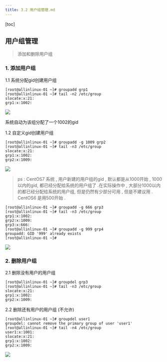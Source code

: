 ```yaml
---
title: 3.2 用户组管理.md
---
```


[toc]

## 用户组管理
> 添加和删除用户组

### 1. 添加用户组

1.1 系统分配gid创建用户组


```
[root@allinlinux-01 ~]# groupadd grp1
[root@allinlinux-01 ~]# tail -n2 /etc/group
slocate:x:21:
grp1:x:1002:

```

![](http://oqjg6c4c1.bkt.clouddn.com/201706132140_713.png)

系统自动为该组分配了一个1002的gid

1.2 自定义gid创建用户组

```
[root@allinlinux-01 ~]# groupadd -g 1009 grp2
[root@allinlinux-01 ~]# tail -n3 /etc/group
slocate:x:21:
grp1:x:1002:
grp2:x:1009:

```

![](http://oqjg6c4c1.bkt.clouddn.com/201706132142_840.png)

> ps : CentOS7 系统 , 用户新建的用户组的gid , 默认都是从1000开始 , 1000以内的gid, 都已经分配给系统的用户组了 .在实际操作中 , 大部分1000以内的都已经分配给系统的用户组, 但是仍然有少部分可用 , 但是不建议用 .  CentOS6 是用500开始 . 

```
[root@allinlinux-01 ~]# groupadd -g 666 grp3
[root@allinlinux-01 ~]# tail -n3 /etc/group
grp1:x:1002:
grp2:x:1009:
grp3:x:666:
[root@allinlinux-01 ~]# groupadd -g 999 grp4
groupadd: GID '999' already exists
[root@allinlinux-01 ~]# 

```

![](http://oqjg6c4c1.bkt.clouddn.com/201706132145_317.png)

### 2. 删除用户组

2.1 删除没有用户的用户组


```
[root@allinlinux-01 ~]# groupdel grp3
[root@allinlinux-01 ~]# tail -n3 /etc/group
slocate:x:21:
grp1:x:1002:
grp2:x:1009:

```

2.2 删除还有用户的用户组 (不允许)

```
[root@allinlinux-01 ~]# groupdel user1
groupdel: cannot remove the primary group of user 'user1'
[root@allinlinux-01 ~]# tail -n4 /etc/group
user1:x:1001:
slocate:x:21:
grp1:x:1002:
grp2:x:1009:

```

![](http://oqjg6c4c1.bkt.clouddn.com/201706132147_982.png)


